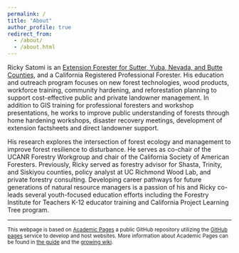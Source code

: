 ```yaml
---
permalink: /
title: "About"
author_profile: true
redirect_from: 
  - /about/
  - /about.html
---
```

Ricky Satomi is an [Extension Forester for Sutter, Yuba, Nevada, and Butte Counties](https://ucanr.edu/site/westernsierraforestry), and a California Registered Professional Forester.  His education and outreach program focuses on new forest technologies, wood products, workforce training, community hardening, and reforestation planning to support cost-effective public and private landowner management. In addition to GIS training for professional foresters and workshop presentations, he works to improve public understanding of forests through home hardening workshops, disaster recovery meetings, development of extension factsheets and direct landowner support. 

His research explores the intersection of forest ecology and management to improve forest resilience to disturbance. He serves as co-chair of the UCANR Forestry Workgroup and chair of the California Society of American Foresters. Previously, Ricky served as forestry advisor for Shasta, Trinity, and Siskiyou counties, policy analyst at UC Richmond Wood Lab, and private forestry consulting.  Developing career pathways for future generations of natural resource managers is a passion of his and Ricky co-leads several youth-focused education efforts including the Forestry Institute for Teachers K-12 educator training and California Project Learning Tree program. 

------
<small>This webpage is based on [Academic Pages](https://github.com/academicpages/academicpages.github.io) a public GitHub repository utilizing the [GitHub pages](https://pages.github.com/) service to develop and host websites. More information about Academic Pages can be found in [the guide](https://academicpages.github.io/markdown/) and the [growing wiki](https://github.com/academicpages/academicpages.github.io/wiki).</small>

